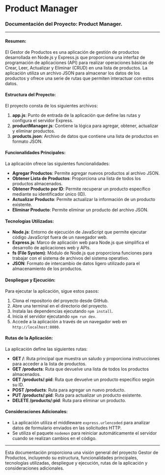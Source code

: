 # Product Manager

### Documentación del Proyecto: Product Manager.

---

#### Resumen:
El Gestor de Productos es una aplicación de gestión de productos desarrollada en Node.js y Express.js que proporciona una interfaz de programación de aplicaciones (API) para realizar operaciones básicas de Crear, Leer, Actualizar y Eliminar (CRUD) en una lista de productos. La aplicación utiliza un archivo JSON para almacenar los datos de los productos y ofrece una serie de rutas que permiten interactuar con estos datos.

#### Estructura del Proyecto:
El proyecto consta de los siguientes archivos:

1. **app.js**: Punto de entrada de la aplicación que define las rutas y configura el servidor Express.
2. **productManager.js**: Contiene la lógica para agregar, obtener, actualizar y eliminar productos.
3. **products.json**: Archivo de datos que contiene una lista de productos en formato JSON.

#### Funcionalidades Principales:
La aplicación ofrece las siguientes funcionalidades:

- **Agregar Productos**: Permite agregar nuevos productos al archivo JSON.
- **Obtener Lista de Productos**: Proporciona una lista de todos los productos almacenados.
- **Obtener Producto por ID**: Permite recuperar un producto específico mediante su identificador único (ID).
- **Actualizar Producto**: Permite actualizar la información de un producto existente.
- **Eliminar Producto**: Permite eliminar un producto del archivo JSON.

#### Tecnologías Utilizadas:
- **Node.js**: Entorno de ejecución de JavaScript que permite ejecutar código JavaScript fuera de un navegador web.
- **Express.js**: Marco de aplicación web para Node.js que simplifica el desarrollo de aplicaciones web y APIs.
- **fs (File System)**: Módulo de Node.js que proporciona funciones para trabajar con el sistema de archivos del sistema operativo.
- **JSON**: Formato de intercambio de datos ligero utilizado para el almacenamiento de los productos.

#### Despliegue y Ejecución:
Para ejecutar la aplicación, sigue estos pasos:

1. Clona el repositorio del proyecto desde GitHub.
2. Abre una terminal en el directorio del proyecto.
3. Instala las dependencias ejecutando `npm install`.
4. Inicia el servidor ejecutando `npm run dev`.
5. Accede a la aplicación a través de un navegador web en `http://localhost:8080`.

#### Rutas de la Aplicación:
La aplicación define las siguientes rutas:

- **GET /**: Ruta principal que muestra un saludo y proporciona instrucciones para acceder a la lista de productos.
- **GET /products**: Ruta que devuelve una lista de todos los productos almacenados.
- **GET /products/:pid**: Ruta que devuelve un producto específico según su ID.
- **POST /products**: Ruta para agregar un nuevo producto.
- **PUT /products/:pid**: Ruta para actualizar un producto existente.
- **DELETE /products/:pid**: Ruta para eliminar un producto.

#### Consideraciones Adicionales:
- La aplicación utiliza el middleware `express.urlencoded` para analizar datos de formulario enviados en las solicitudes HTTP.
- Se utiliza el paquete `nodemon` para reiniciar automáticamente el servidor cuando se realizan cambios en el código.

---

Esta documentación proporciona una visión general del proyecto Gestor de Productos, incluyendo su estructura, funcionalidades principales, tecnologías utilizadas, despliegue y ejecución, rutas de la aplicación y consideraciones adicionales.
